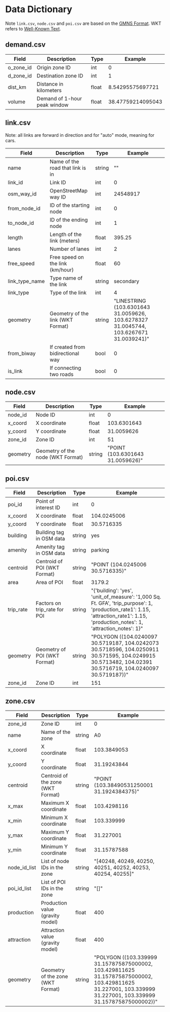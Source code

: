 # Data Dictionary

Note `link.csv`, `node.csv` and `poi.csv` are based on the [GMNS Format](https://osm2gmns.readthedocs.io/en/latest/mrm.html#macroscopic-network). WKT refers to [Well-Known Text](https://en.wikipedia.org/wiki/Well-known_text_representation_of_geometry).

## demand.csv
| Field     | Description                  | Type   | Example           |
|-----------|------------------------------|--------|-------------------|
| o_zone_id | Origin zone ID               | int    | 0                 |
| d_zone_id | Destination zone ID          | int    | 1                 |
| dist_km   | Distance in kilometers       | float  | 8.54295575697721  |
| volume    | Demand of 1-hour peak window | float  | 38.47759214095043 |

## link.csv

Note: all links are forward in direction and for "auto" mode, meaning for cars.

| Field          | Description                       | Type   | Example                                                                 |
|----------------|-----------------------------------|--------|-------------------------------------------------------------------------|
| name           | Name of the road that link is in  | string | ""                                                                      |
| link_id        | Link ID                           | int    | 0                                                                       |
| osm_way_id     | OpenStreetMap way ID              | int    | 24548917                                                                |
| from_node_id   | ID of the starting node           | int    | 0                                                                       |
| to_node_id     | ID of the ending node             | int    | 1                                                                       |
| length         | Length of the link (meters)       | float  | 395.25                                                                  |
| lanes          | Number of lanes                   | int    | 2                                                                       |
| free_speed     | Free speed on the link (km/hour)  | float  | 60                                                                      |
| link_type_name | Type name of the link             | string | secondary                                                               |
| link_type      | Type of the link                  | int    | 4                                                                       |
| geometry       | Geometry of the link (WKT Format) | string | "LINESTRING (103.6301643 31.0059626, 103.6278327 31.0045744, 103.6267671 31.0039241)" |
| from_biway     | If created from bidirectional way | bool   | 0                                                                       |
| is_link        | If connecting two roads           | bool   | 0                                                                       |

## node.csv
| Field    | Description   | Type   | Example          |
|----------|---------------|--------|------------------|
| node_id  | Node ID       | int    | 0                |
| x_coord  | X coordinate  | float  | 103.6301643      |
| y_coord  | Y coordinate  | float  | 31.0059626       |
| zone_id  | Zone ID       | int    | 51               |
| geometry | Geometry of the node (WKT Format) | string | "POINT (103.6301643 31.0059626)" |

## poi.csv
| Field     | Description              | Type   | Example          |
|-----------|--------------------------|--------|------------------|
| poi_id    | Point of interest ID     | int    | 0                |
| x_coord   | X coordinate             | float  | 104.0245006      |
| y_coord   | Y coordinate             | float  | 30.5716335       |
| building  | Building tag in OSM data | string | yes              |
| amenity   | Amenity tag in OSM data  | string | parking          |
| centroid  | Centroid of POI (WKT Format) | string | "POINT (104.0245006 30.5716335)" |
| area      | Area of POI              | float  | 3179.2           |
| trip_rate | Factors on trip_rate for POI | string | "{'building': 'yes', 'unit_of_measure': '1,000 Sq. Ft. GFA', 'trip_purpose': 1, 'production_rate1': 1.15, 'attraction_rate1': 1.15, 'production_notes': 1, 'attraction_notes': 1}" |
| geometry  | Geometry of POI (WKT Format) | string | "POLYGON ((104.0240097 30.5719187, 104.0242073 30.5718596, 104.0250911 30.571595, 104.0249915 30.5713482, 104.02391 30.5716719, 104.0240097 30.5719187))" |
| zone_id   | Zone ID                  | int    | 151              |

## zone.csv
| Field         | Description            | Type   | Example          |
|---------------|------------------------|--------|------------------|
| zone_id       | Zone ID                | int    | 0                |
| name          | Name of the zone       | string | A0               |
| x_coord       | X coordinate           | float  | 103.3849053      |
| y_coord       | Y coordinate           | float  | 31.19243844      |
| centroid      | Centroid of the zone (WKT Format) | string | "POINT (103.38490531250001 31.1924384375)" |
| x_max         | Maximum X coordinate   | float  | 103.4298116      |
| x_min         | Minimum X coordinate   | float  | 103.339999       |
| y_max         | Maximum Y coordinate   | float  | 31.227001        |
| y_min         | Minimum Y coordinate   | float  | 31.15787588      |
| node_id_list  | List of node IDs in the zone | string | "[40248, 40249, 40250, 40251, 40252, 40253, 40254, 40255]" |
| poi_id_list   | List of POI IDs in the zone | string | "[]"             |
| production    | Production value (gravity model) | float | 400              |
| attraction    | Attraction value (gravity model) | float | 400              |
| geometry      | Geometry of the zone (WKT Format) | string | "POLYGON ((103.339999 31.157875875000002, 103.429811625 31.157875875000002, 103.429811625 31.227001, 103.339999 31.227001, 103.339999 31.157875875000002))" |
